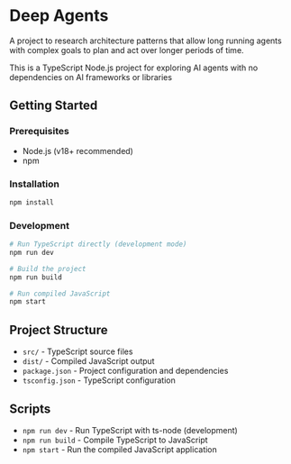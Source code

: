# Deep Agents

A project to research architecture patterns that allow long running agents with complex goals to plan and act over longer periods of time.  

This is a TypeScript Node.js project for exploring AI agents with no dependencies on AI frameworks or libraries

## Getting Started

### Prerequisites
- Node.js (v18+ recommended)
- npm

### Installation
```bash
npm install
```

### Development
```bash
# Run TypeScript directly (development mode)
npm run dev

# Build the project
npm run build

# Run compiled JavaScript
npm start
```

## Project Structure
- `src/` - TypeScript source files
- `dist/` - Compiled JavaScript output
- `package.json` - Project configuration and dependencies
- `tsconfig.json` - TypeScript configuration

## Scripts
- `npm run dev` - Run TypeScript with ts-node (development)
- `npm run build` - Compile TypeScript to JavaScript
- `npm start` - Run the compiled JavaScript application
